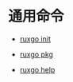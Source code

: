 # 通用命令

* [ruxgo init](./ruxgo-init.md)

* [ruxgo pkg](./ruxgo-pkg.md)

* [ruxgo help](./ruxgo-help.md)